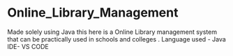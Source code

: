 # Online_Library_Management
Made solely using Java  this here is a Online Library management system that can be practically used in schools and colleges .
Language used - Java
IDE- VS CODE
